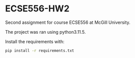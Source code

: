 # ECSE556-HW2

Second assignment for course ECSE556 at McGill University.

The project was ran using python3.11.5.

Install the requirements with:

```bash
pip install -r requirements.txt
```
